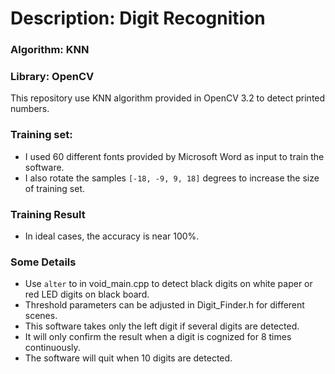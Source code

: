 # Description: Digit Recognition
### Algorithm: KNN
### Library: OpenCV

This repository use KNN algorithm provided in OpenCV 3.2 to detect printed numbers.

### Training set:
- I used 60 different fonts provided by Microsoft Word as input to train the software.
- I also rotate the samples `[-18, -9, 9, 18]` degrees to increase the size of training set.

### Training Result
- In ideal cases, the accuracy is near 100%.

### Some Details
- Use `alter` to in void_main.cpp to detect black digits on white paper or red LED digits on black board.
- Threshold parameters can be adjusted in Digit_Finder.h for different scenes.
- This software takes only the left digit if several digits are detected.
- It will only confirm the result when a digit is cognized for 8 times continuously.
- The software will quit when 10 digits are detected.
